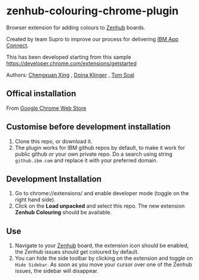 # zenhub-colouring-chrome-plugin
Browser extension for adding colours to [Zenhub](https://www.zenhub.com/) boards.

Created by team Supro to improve our process for delivering [IBM App Connect](https://www.ibm.com/uk-en/cloud/app-connect).

This has been developed starting from this sample https://developer.chrome.com/extensions/getstarted

Authors: [Chengxuan Xing](https://github.com/Chengxuan) , [Doina Klinger](https://github.com/doinaklinger) , [Tom Soal](https://github.com/tomsoal)

## Offical installation
From [Google Chrome Web Store](https://chrome.google.com/webstore/detail/zenhub-colouring/mfodgjcicmhkkijkagclkhgpfnedicie)

## Customise before development installation
1. Clone this repo, or download it.
1. The plugin works for IBM github repos by default, to make it work for public github or your own private repo. Do a search using string `github.ibm.com` and replace it with your preferred domain.

## Development Installation
1. Go to chrome://extensions/ and enable developer mode (toggle on the right hand side).
1. Click on the **Load unpacked** and select this repo. The new extension
**Zenhub Colouring** should be available.

## Use
1. Navigate to your [Zenhub](https://www.zenhub.com/) board, the extension icon should be enabled, the Zenhub issues should get coloured by default.
1. You can hide the side toolbar by clicking on the extension and toggle on `Hide Sidebar`. As soon as you move your cursor over one of the Zenhub issues, the sidebar will disappear.

